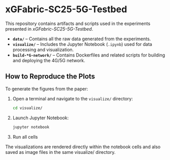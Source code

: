 # xGFabric-SC25-5G-Testbed

This repository contains artifacts and scripts used in the experiments presented in *xGFabric-SC25-5G-Testbed*.

- **`data/`** – Contains all the raw data generated from the experiments.
- **`visualize/`** – Includes the Jupyter Notebook (`.ipynb`) used for data processing and visualization.
- **`build-*G-network/`** – Contains Dockerfiles and related scripts for building and deploying the 4G/5G network.

## How to Reproduce the Plots

To generate the figures from the paper:

1. Open a terminal and navigate to the `visualize/` directory:
   ```bash
   cd visualize/
2. Launch Jupyter Notebook:
    ```bash 
    jupyter notebook
3. Run all cells

The visualizations are rendered directly within the notebook cells and also saved as image files in the same visualize/ directory.